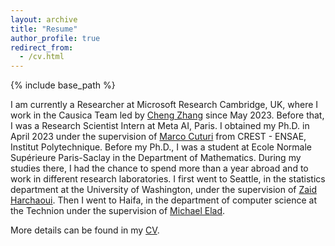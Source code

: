 ```yaml
---
layout: archive
title: "Resume"
author_profile: true
redirect_from:
  - /cv.html
---
```



{% include base_path %}

I am currently a Researcher at Microsoft Research Cambridge, UK, where I work in the Causica Team led by [Cheng Zhang](https://cheng-zhang.org) since May 2023. Before that, I was a Research Scientist Intern at Meta AI, Paris. I obtained my Ph.D. in April 2023 under the supervision of [Marco Cuturi](https://marcocuturi.net) from CREST - ENSAE, Institut Polytechnique. Before my Ph.D., I was a student at Ecole Normale Supérieure Paris-Saclay in the Department of Mathematics. During my studies there, I had the chance to spend more than a year abroad and to work in different research laboratories. I first went to Seattle, in the statistics department at the University of Washington, under the supervision of [Zaid Harchaoui](http://faculty.washington.edu/zaid/). Then I went to Haifa, in the department of computer science at the Technion under the supervision of [Michael Elad](https://elad.cs.technion.ac.il). 

More details can be found in my [CV](/files/cv_meyer.pdf).




  
